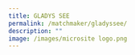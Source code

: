 ```yaml
---
title: GLADYS SEE
permalink: /matchmaker/gladyssee/
description: ""
image: /images/microsite logo.png
---
```

